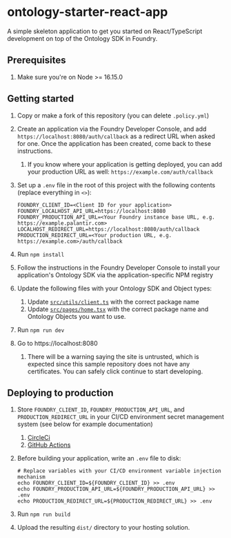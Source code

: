 # ontology-starter-react-app

A simple skeleton application to get you started on React/TypeScript development on top of the Ontology SDK in Foundry.

## Prerequisites

1. Make sure you're on Node >= 16.15.0

## Getting started

1. Copy or make a fork of this repository (you can delete `.policy.yml`)
1. Create an application via the Foundry Developer Console, and add `https://localhost:8080/auth/callback` as a redirect URL when asked for one. Once the application has been created, come back to these instructions.
    1. If you know where your application is getting deployed, you can add your production URL as well: `https://example.com/auth/callback`
1. Set up a `.env` file in the root of this project with the following contents (replace everything in `<>`):

    ```
    FOUNDRY_CLIENT_ID=<Client ID for your application>
    FOUNDRY_LOCALHOST_API_URL=https://localhost:8080
    FOUNDRY_PRODUCTION_API_URL=<Your Foundry instance base URL, e.g. https://example.palantir.com>
    LOCALHOST_REDIRECT_URL=https://localhost:8080/auth/callback
    PRODUCTION_REDIRECT_URL=<Your production URL, e.g. https://example.com>/auth/callback
    ```

1. Run `npm install`
1. Follow the instructions in the Foundry Developer Console to install your application's Ontology SDK via the application-specific NPM registry
1. Update the following files with your Ontology SDK and Object types:
    1. Update [`src/utils/client.ts`](./src/utils/client.ts) with the correct package name
    1. Update [`src/pages/home.tsx`](./src/pages/home.tsx) with the correct package name and Ontology Objects you want to use.
1. Run `npm run dev`
1. Go to https://localhost:8080
    1. There will be a warning saying the site is untrusted, which is expected since this sample repository does not have any certificates. You can safely click continue to start developing.

## Deploying to production

1. Store `FOUNDRY_CLIENT_ID`, `FOUNDRY_PRODUCTION_API_URL`, and `PRODUCTION_REDIRECT_URL` in your CI/CD environment secret management system (see below for example documentation)
    1. [CircleCi](https://circleci.com/docs/env-vars/)
    1. [GitHub Actions](https://circleci.com/docs/env-vars/#private-keys-and-secrets)
1. Before building your application, write an `.env` file to disk:

    ```
    # Replace variables with your CI/CD environment variable injection mechanism
    echo FOUNDRY_CLIENT_ID=${FOUNDRY_CLIENT_ID} >> .env
    echo FOUNDRY_PRODUCTION_API_URL=${FOUNDRY_PRODUCTION_API_URL} >> .env
    echo PRODUCTION_REDIRECT_URL=${PRODUCTION_REDIRECT_URL} >> .env
    ```

1. Run `npm run build`
1. Upload the resulting `dist/` directory to your hosting solution.
